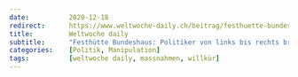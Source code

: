 ```yaml
---
date:          2020-12-18
redirect:      https://www.weltwoche-daily.ch/beitrag/festhuette-bundeshaus-politiker-von-links-bis-rechts-brechen-die-regeln-die-sie-anderen-befehlen/
title:         Weltwoche daily
subtitle:      "Festhütte Bundeshaus: Politiker von links bis rechts brechen die Regeln, die sie anderen befehlen"
categories:    [Politik, Manipulation]
tags:          [weltwoche daily, massnahmen, willkür]
---
```

